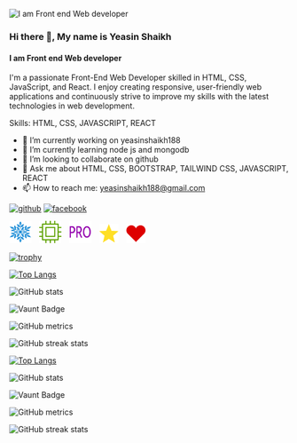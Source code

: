 ![I am Front end Web developer](https://scontent.fdac27-2.fna.fbcdn.net/v/t39.30808-6/464727216_538002535815026_6239037183906086584_n.jpg?_nc_cat=105&ccb=1-7&_nc_sid=cc71e4&_nc_eui2=AeG7CU57XZo7DTCGLCEZKnK3h8G7I4-jL2uHwbsjj6Mva4WZPDjWlXnPR3lCc7g58LrCjJgu8LHiTUrihogb7u6X&_nc_ohc=DE8pyL-SEhkQ7kNvgHqjcSc&_nc_zt=23&_nc_ht=scontent.fdac27-2.fna&_nc_gid=AbWTdtz5P8xnFxTDqjt_Ymu&oh=00_AYBySsWu8h2bRJc50FuCaLli2-KETfiEfCIVpHKDjIAjJA&oe=6722EF7B)

### Hi there 👋, My name is Yeasin Shaikh
#### I am Front end Web developer

I'm a passionate Front-End Web Developer skilled in HTML, CSS, JavaScript, and React. I enjoy creating responsive, user-friendly web applications and continuously strive to improve my skills with the latest technologies in web development.

Skills: HTML, CSS, JAVASCRIPT, REACT

- 🔭 I’m currently working on yeasinshaikh188 
- 🌱 I’m currently learning node js and mongodb 
- 👯 I’m looking to collaborate on github 
- 💬 Ask me about HTML, CSS, BOOTSTRAP, TAILWIND CSS, JAVASCRIPT, REACT 
- 📫 How to reach me: yeasinshaikh188@gmail.com 


[<img src='https://cdn.jsdelivr.net/npm/simple-icons@3.0.1/icons/github.svg' alt='github' height='40'>](https://github.com/yeasinshaikh188)  [<img src='https://cdn.jsdelivr.net/npm/simple-icons@3.0.1/icons/facebook.svg' alt='facebook' height='40'>](https://www.facebook.com/https://www.facebook.com/profile.php?id=100088158534032)  

<a href='https://archiveprogram.github.com/'><img src='https://raw.githubusercontent.com/acervenky/animated-github-badges/master/assets/acbadge.gif' width='40' height='40'></a> <a href='https://docs.github.com/en/developers'><img src='https://raw.githubusercontent.com/acervenky/animated-github-badges/master/assets/devbadge.gif' width='40' height='40'></a> <a href='https://github.com/pricing'><img src='https://raw.githubusercontent.com/acervenky/animated-github-badges/master/assets/pro.gif' width='40' height='40'></a> <a href='https://stars.github.com/'><img src='https://raw.githubusercontent.com/acervenky/animated-github-badges/master/assets/starbadge.gif' width='35' height='35'></a> <a href='https://docs.github.com/en/github/supporting-the-open-source-community-with-github-sponsors'><img src='https://raw.githubusercontent.com/acervenky/animated-github-badges/master/assets/sponsorbadge.gif' width='35' height='35'></a> 

[![trophy](https://github-profile-trophy.vercel.app/?username=yeasinshaikh188)](https://github.com/ryo-ma/github-profile-trophy)

[![Top Langs](https://github-readme-stats.vercel.app/api/top-langs/?username=yeasinshaikh188)](https://github.com/anuraghazra/github-readme-stats)

![GitHub stats](https://github-readme-stats.vercel.app/api?username=yeasinshaikh188&show_icons=true&count_private=true)  

![Vaunt Badge](https://api.vaunt.dev/v1/github/entities/yeasinshaikh188/contributions?format=svg&private=true)  

![GitHub metrics](https://metrics.lecoq.io/yeasinshaikh188)  

![GitHub streak stats](https://streak-stats.demolab.com/?user=yeasinshaikh188)  



[![Top Langs](https://github-readme-stats.vercel.app/api/top-langs/?username=yeasinshaikh188)](https://github.com/anuraghazra/github-readme-stats)

![GitHub stats](https://github-readme-stats.vercel.app/api?username=yeasinshaikh188&show_icons=true&count_private=true)  

![Vaunt Badge](https://api.vaunt.dev/v1/github/entities/yeasinshaikh188/contributions?format=svg&private=true)  

![GitHub metrics](https://metrics.lecoq.io/yeasinshaikh188)  

![GitHub streak stats](https://streak-stats.demolab.com/?user=yeasinshaikh188)  

